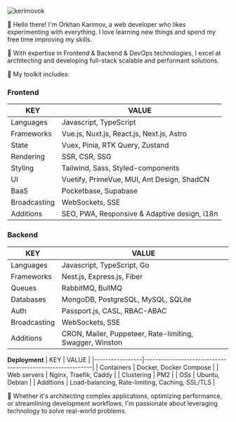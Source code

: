 
<p align="left"> <img style="margin-right: 100px;" align="center" src="https://komarev.com/ghpvc/?username=kerimovok&label=Profile%20views&color=0e75b6&style=flat" alt="kerimovok" /> </p>

👋 Hello there! I'm Orkhan Karimov, a web developer who likes experimenting with everything. I love learning new things and spend my free time improving my skills.

🚀 With expertise in Frontend & Backend & DevOps technologies, I excel at architecting and developing full-stack scalable and performant solutions.

💼 My toolkit includes:

### Frontend
| KEY             | VALUE                                                     |
|-----------------|-----------------------------------------------------------|
| Languages       | Javascript, TypeScript                                    |
| Frameworks      | Vue.js, Nuxt.js, React.js, Next.js, Astro                 |
| State           | Vuex, Pinia, RTK Query, Zustand                           |
| Rendering       | SSR, CSR, SSG                                             |
| Styling         | Tailwind, Sass, Styled-components                         |
| UI              | Vuetify, PrimeVue, MUI, Ant Design, ShadCN                |
| BaaS            | Pocketbase, Supabase                                      |
| Broadcasting    | WebSockets, SSE                                           |
| Additions       | SEO, PWA, Responsive & Adaptive design, i18n              |

### Backend
| KEY             | VALUE                                                     |
|-----------------|-----------------------------------------------------------|
| Languages       | Javascript, TypeScript, Go                                |
| Frameworks      | Nest.js, Express.js, Fiber                                |
| Queues          | RabbitMQ, BullMQ                                          |
| Databases       | MongoDB, PostgreSQL, MySQL, SQLite                        |
| Auth            | Passport.js, CASL, RBAC-ABAC                              |
| Broadcasting    | WebSockets, SSE                                           |
| Additions       | CRON, Mailer, Puppeteer, Rate-limiting, Swagger, Winston  |

**Deployment**
| KEY             | VALUE                                                     |
|-----------------|-----------------------------------------------------------|
| Containers      | Docker, Docker Compose                                    |
| Web servers     | Nginx, Traefik, Caddy                                     |
| Clustering      | PM2                                                       |
| OSs             | Ubuntu, Debian                                            |
| Additions       | Load-balancing, Rate-limiting, Caching, SSL/TLS           |

🔧 Whether it's architecting complex applications, optimizing performance, or streamlining development workflows, I'm passionate about leveraging technology to solve real-world problems.
